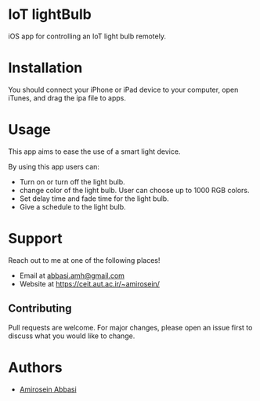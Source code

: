 # IoT lightBulb
iOS app for controlling an IoT light bulb remotely. 

# Installation
You should connect your iPhone or iPad device to your computer, open iTunes, and drag the ipa file to apps.

# Usage
This app aims to ease the use of a smart light device.

By using this app users can:
* Turn on or turn off the light bulb.
* change color of the light bulb. User can choose up to 1000 RGB colors.
* Set delay time and fade time for the light bulb.
* Give a schedule to the light bulb. 

# Support
Reach out to me at one of the following places!
* Email at abbasi.amh@gmail.com
* Website at https://ceit.aut.ac.ir/~amirosein/

## Contributing
Pull requests are welcome. For major changes, please open an issue first to discuss what you would like to change.

# Authors
* [Amirosein Abbasi](https://ceit.aut.ac.ir/~amirosein/)

